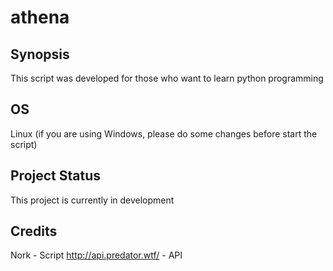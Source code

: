 # athena

## Synopsis
This script was developed for those who want to learn python programming

## OS
Linux (if you are using Windows, please do some changes before start the script)

## Project Status
This project is currently in development

## Credits
Nork - Script
http://api.predator.wtf/ - API
